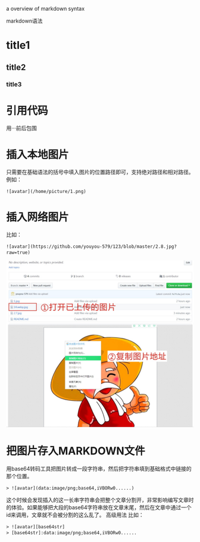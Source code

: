 a overview of markdown syntax

markdown语法

# title1
## title2
### title3

# 引用代码
用···前后包围

# 插入本地图片
只需要在基础语法的括号中填入图片的位置路径即可，支持绝对路径和相对路径。
例如：
```
![avatar](/home/picture/1.png)
```

# 插入网络图片
比如： 
```
![avatar](https://github.com/youyou-579/123/blob/master/2.8.jpg?raw=true)
```
![avatar](https://github.com/youyou-579/123/blob/master/2.8.jpg?raw=true)

# 把图片存入MARKDOWN文件
用base64转码工具把图片转成一段字符串，然后把字符串填到基础格式中链接的那个位置。
```
> ![avatar](data:image/png;base64,iVBORw0......)
```
这个时候会发现插入的这一长串字符串会把整个文章分割开，非常影响编写文章时的体验。如果能够把大段的base64字符串放在文章末尾，然后在文章中通过一个id来调用，文章就不会被分割的这么乱了。
高级用法
比如：
```
> ![avatar][base64str]
> [base64str]:data:image/png;base64,iVBORw0......
```
